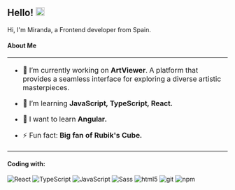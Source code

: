 ## Hello! <img src='https://d.tw93.fun/images/hi.gif' alt='Hi' width="20"/>

Hi, I'm Miranda, a Frontend developer from Spain.

<h4>About Me</h4>
<table width="960px">
<tr>
<td valign="top" width="50%">
  
- 🔭 I’m currently working on **ArtViewer**. A platform that provides a seamless interface for exploring a diverse artistic masterpieces.

- 🌱 I’m learning **JavaScript, TypeScript, React.**
  
- 📝 I want to learn **Angular.**

- ⚡ Fun fact: **Big fan of Rubik's Cube.**

  </table>

<h4>Coding with:</h4>
<p>
  <img alt="React" src="https://img.shields.io/badge/-React-45b8d8?style=flat-square&logo=react&logoColor=white" />
  <img alt="TypeScript" src="https://img.shields.io/badge/-TypeScript-007ACC?style=flat-square&logo=typescript&logoColor=white" />
  <img alt="JavaScript" src="https://img.shields.io/badge/-JavaScript-005ABB?style=flat-square&logo=javascript&logoColor=white" />
  <img alt="Sass" src="https://img.shields.io/badge/-Sass-CC6699?style=flat-square&logo=sass&logoColor=white" />
  <img alt="html5" src="https://img.shields.io/badge/-HTML5-E34F26?style=flat-square&logo=html5&logoColor=white" />
  <img alt="git" src="https://img.shields.io/badge/-Git-F05032?style=flat-square&logo=git&logoColor=white" />
  <img alt="npm" src="https://img.shields.io/badge/-NPM-CB3837?style=flat-square&logo=npm&logoColor=white" />

</p>
